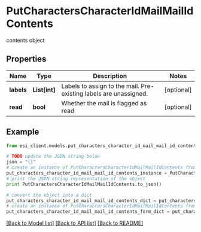 # PutCharactersCharacterIdMailMailIdContents

contents object

## Properties

Name | Type | Description | Notes
------------ | ------------- | ------------- | -------------
**labels** | **List[int]** | Labels to assign to the mail. Pre-existing labels are unassigned. | [optional] 
**read** | **bool** | Whether the mail is flagged as read | [optional] 

## Example

```python
from esi_client.models.put_characters_character_id_mail_mail_id_contents import PutCharactersCharacterIdMailMailIdContents

# TODO update the JSON string below
json = "{}"
# create an instance of PutCharactersCharacterIdMailMailIdContents from a JSON string
put_characters_character_id_mail_mail_id_contents_instance = PutCharactersCharacterIdMailMailIdContents.from_json(json)
# print the JSON string representation of the object
print PutCharactersCharacterIdMailMailIdContents.to_json()

# convert the object into a dict
put_characters_character_id_mail_mail_id_contents_dict = put_characters_character_id_mail_mail_id_contents_instance.to_dict()
# create an instance of PutCharactersCharacterIdMailMailIdContents from a dict
put_characters_character_id_mail_mail_id_contents_form_dict = put_characters_character_id_mail_mail_id_contents.from_dict(put_characters_character_id_mail_mail_id_contents_dict)
```
[[Back to Model list]](../README.md#documentation-for-models) [[Back to API list]](../README.md#documentation-for-api-endpoints) [[Back to README]](../README.md)


